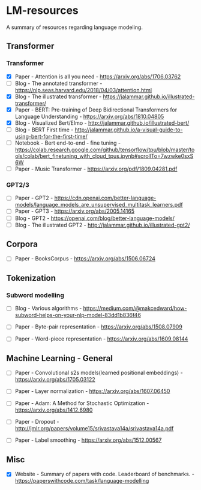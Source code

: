 # LM-resources
A summary of resources regarding language modeling.

## Transformer
### Transformer
- [x] Paper - Attention is all you need - https://arxiv.org/abs/1706.03762  
- [ ] Blog - The annotated transformer - https://nlp.seas.harvard.edu/2018/04/03/attention.html
- [x] Blog - The illustrated transformer - https://jalammar.github.io/illustrated-transformer/
- [x] Paper - BERT: Pre-training of Deep Bidirectional Transformers for Language Understanding - https://arxiv.org/abs/1810.04805
- [x] Blog - Visualized Bert/Elmo - http://jalammar.github.io/illustrated-bert/
- [ ] Blog - BERT First time - http://jalammar.github.io/a-visual-guide-to-using-bert-for-the-first-time/
- [ ] Notebook - Bert end-to-end - fine tuning - https://colab.research.google.com/github/tensorflow/tpu/blob/master/tools/colab/bert_finetuning_with_cloud_tpus.ipynb#scrollTo=7wzwke0sxS6W
- [ ] Paper - Music Transformer - https://arxiv.org/pdf/1809.04281.pdf

### GPT2/3
- [ ] Paper - GPT2 - https://cdn.openai.com/better-language-models/language_models_are_unsupervised_multitask_learners.pdf
- [ ] Paper - GPT3 - https://arxiv.org/abs/2005.14165
- [ ] Blog - GPT2 - https://openai.com/blog/better-language-models/
- [ ] Blog - The illustrated GPT2 - http://jalammar.github.io/illustrated-gpt2/

## Corpora
- [ ] Paper - BooksCorpus - https://arxiv.org/abs/1506.06724

## Tokenization
### Subword modelling
- [ ] Blog - Various algorithms - https://medium.com/@makcedward/how-subword-helps-on-your-nlp-model-83dd1b836f46
- [ ] Paper - Byte-pair representation - https://arxiv.org/abs/1508.07909
- [ ] Paper - Word-piece representation - https://arxiv.org/abs/1609.08144


## Machine Learning - General
- [ ] Paper - Convolutional s2s models(learned positional embeddings) - https://arxiv.org/abs/1705.03122
- [ ] Paper - Layer normalization - https://arxiv.org/abs/1607.06450
- [ ] Paper - Adam: A Method for Stochastic Optimization - https://arxiv.org/abs/1412.6980
- [ ] Paper - Dropout - http://jmlr.org/papers/volume15/srivastava14a/srivastava14a.pdf
- [ ] Paper - Label smoothing - https://arxiv.org/abs/1512.00567


## Misc
- [x] Website - Summary of papers with code. Leaderboard of benchmarks. - https://paperswithcode.com/task/language-modelling

